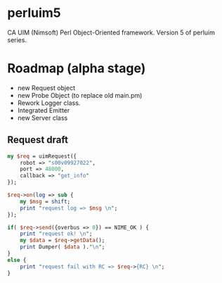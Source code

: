 # perluim5
CA UIM (Nimsoft) Perl Object-Oriented framework. Version 5 of perluim series.

# Roadmap (alpha stage)

- new Request object 
- new Probe Object (to replace old main.pm) 
- Rework Logger class.
- Integrated Emitter 
- new Server class 

## Request draft 

```perl
my $req = uimRequest({
    robot => "s00v09927022",
    port => 48000,
    callback => "get_info"
});

$req->on(log => sub {
    my $msg = shift; 
    print "request log => $msg \n";
});

if( $req->send({overbus => 0}) == NIME_OK ) {
    print "request ok! \n";
    my $data = $req->getData(); 
    print Dumper( $data )."\n";
}
else {
    print "request fail with RC => $req->{RC} \n";
}
```
